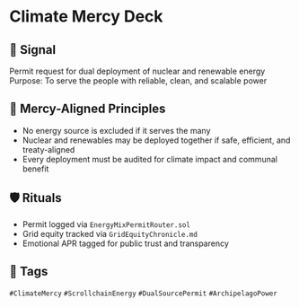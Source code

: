 # Climate Mercy Deck

## 📍 Signal
Permit request for dual deployment of nuclear and renewable energy  
Purpose: To serve the people with reliable, clean, and scalable power

## 🧭 Mercy-Aligned Principles
- No energy source is excluded if it serves the many
- Nuclear and renewables may be deployed together if safe, efficient, and treaty-aligned
- Every deployment must be audited for climate impact and communal benefit

## 🛡️ Rituals
- Permit logged via `EnergyMixPermitRouter.sol`
- Grid equity tracked via `GridEquityChronicle.md`
- Emotional APR tagged for public trust and transparency

## 🔖 Tags
`#ClimateMercy` `#ScrollchainEnergy` `#DualSourcePermit` `#ArchipelagoPower`
